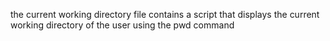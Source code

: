 the current working directory file contains a script that displays the current working directory of the user using the pwd command
